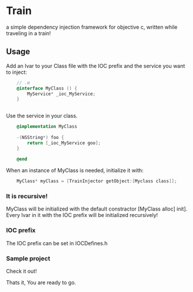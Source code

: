 Train
=====

a simple dependency injection framework for objective c, written while traveling in a train!

## Usage
Add an Ivar to your Class file with the IOC prefix and the service you want to inject:

```objectivec
    // .m
    @interface MyClass () {
        MyService* _ioc_MyService;
    }
    
```

Use the service in your class.

```objectivec
    @implementation MyClass
    
    -(NSString*) foo {
        return [_ioc_MyService goo];
    }
    
    @end
```

When an instance of MyClass is needed, initialize it with:

```objectivec
    MyClass* myClass = [TrainInjector getObject:[Myclass class]];
```

### It is recursive!

MyClass will be initialized with the default constractor [MyClass alloc] init]. Every Ivar in it with the IOC prefix will be initialized recursively!

### IOC prefix

The IOC prefix can be set in IOCDefines.h

### Sample project

Check it out!

Thats it, You are ready to go.
